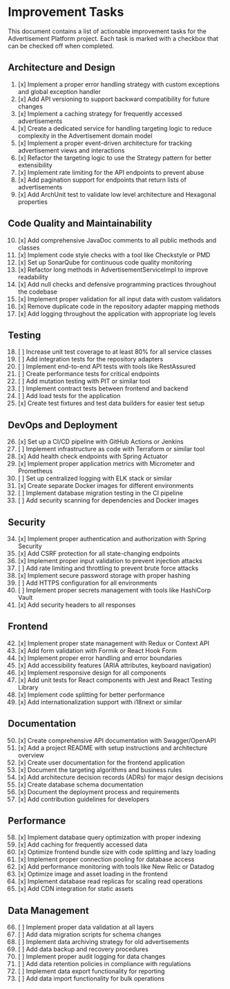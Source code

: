 # Improvement Tasks

This document contains a list of actionable improvement tasks for the Advertisement Platform project. Each task is marked with a checkbox that can be checked off when completed.

## Architecture and Design

1. [x] Implement a proper error handling strategy with custom exceptions and global exception handler
2. [x] Add API versioning to support backward compatibility for future changes
3. [x] Implement a caching strategy for frequently accessed advertisements
4. [x] Create a dedicated service for handling targeting logic to reduce complexity in the Advertisement domain model
5. [x] Implement a proper event-driven architecture for tracking advertisement views and interactions
6. [x] Refactor the targeting logic to use the Strategy pattern for better extensibility
7. [x] Implement rate limiting for the API endpoints to prevent abuse
8. [x] Add pagination support for endpoints that return lists of advertisements
9. [x] Add ArchUnit test to validate low level architecture and Hexagonal properties

## Code Quality and Maintainability

10. [x] Add comprehensive JavaDoc comments to all public methods and classes
11. [x] Implement code style checks with a tool like Checkstyle or PMD
12. [x] Set up SonarQube for continuous code quality monitoring
13. [x] Refactor long methods in AdvertisementServiceImpl to improve readability
14. [x] Add null checks and defensive programming practices throughout the codebase
15. [x] Implement proper validation for all input data with custom validators
16. [x] Remove duplicate code in the repository adapter mapping methods
17. [x] Add logging throughout the application with appropriate log levels

## Testing

18. [ ] Increase unit test coverage to at least 80% for all service classes
19. [ ] Add integration tests for the repository adapters
20. [ ] Implement end-to-end API tests with tools like RestAssured
21. [ ] Create performance tests for critical endpoints
22. [ ] Add mutation testing with PIT or similar tool
23. [ ] Implement contract tests between frontend and backend
24. [ ] Add load tests for the application
25. [x] Create test fixtures and test data builders for easier test setup

## DevOps and Deployment

26. [x] Set up a CI/CD pipeline with GitHub Actions or Jenkins
27. [ ] Implement infrastructure as code with Terraform or similar tool
28. [x] Add health check endpoints with Spring Actuator
29. [x] Implement proper application metrics with Micrometer and Prometheus
30. [ ] Set up centralized logging with ELK stack or similar
31. [x] Create separate Docker images for different environments
32. [ ] Implement database migration testing in the CI pipeline
33. [ ] Add security scanning for dependencies and Docker images

## Security

34. [x] Implement proper authentication and authorization with Spring Security
35. [x] Add CSRF protection for all state-changing endpoints
36. [x] Implement proper input validation to prevent injection attacks
37. [ ] Add rate limiting and throttling to prevent brute force attacks
38. [x] Implement secure password storage with proper hashing
39. [ ] Add HTTPS configuration for all environments
40. [ ] Implement proper secrets management with tools like HashiCorp Vault
41. [x] Add security headers to all responses

## Frontend

42. [x] Implement proper state management with Redux or Context API
43. [x] Add form validation with Formik or React Hook Form
44. [x] Implement proper error handling and error boundaries
45. [x] Add accessibility features (ARIA attributes, keyboard navigation)
46. [x] Implement responsive design for all components
47. [x] Add unit tests for React components with Jest and React Testing Library
48. [x] Implement code splitting for better performance
49. [x] Add internationalization support with i18next or similar

## Documentation

50. [x] Create comprehensive API documentation with Swagger/OpenAPI
51. [x] Add a project README with setup instructions and architecture overview
52. [x] Create user documentation for the frontend application
53. [x] Document the targeting algorithms and business rules
54. [x] Add architecture decision records (ADRs) for major design decisions
55. [x] Create database schema documentation
56. [x] Document the deployment process and requirements
57. [x] Add contribution guidelines for developers

## Performance

58. [x] Implement database query optimization with proper indexing
59. [x] Add caching for frequently accessed data
60. [x] Optimize frontend bundle size with code splitting and lazy loading
61. [x] Implement proper connection pooling for database access
62. [x] Add performance monitoring with tools like New Relic or Datadog
63. [x] Optimize image and asset loading in the frontend
64. [x] Implement database read replicas for scaling read operations
65. [x] Add CDN integration for static assets

## Data Management

66. [ ] Implement proper data validation at all layers
67. [ ] Add data migration scripts for schema changes
68. [ ] Implement data archiving strategy for old advertisements
69. [ ] Add data backup and recovery procedures
70. [ ] Implement proper audit logging for data changes
71. [ ] Add data retention policies in compliance with regulations
72. [ ] Implement data export functionality for reporting
73. [ ] Add data import functionality for bulk operations